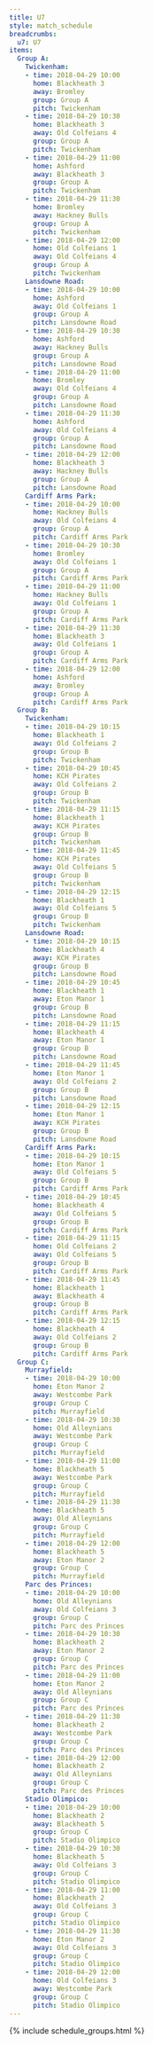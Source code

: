 ```yaml
---
title: U7
style: match_schedule
breadcrumbs:
  u7: U7
items:
  Group A:
    Twickenham:
    - time: 2018-04-29 10:00
      home: Blackheath 3
      away: Bromley
      group: Group A
      pitch: Twickenham
    - time: 2018-04-29 10:30
      home: Blackheath 3
      away: Old Colfeians 4
      group: Group A
      pitch: Twickenham
    - time: 2018-04-29 11:00
      home: Ashford
      away: Blackheath 3
      group: Group A
      pitch: Twickenham
    - time: 2018-04-29 11:30
      home: Bromley
      away: Hackney Bulls
      group: Group A
      pitch: Twickenham
    - time: 2018-04-29 12:00
      home: Old Colfeians 1
      away: Old Colfeians 4
      group: Group A
      pitch: Twickenham
    Lansdowne Road:
    - time: 2018-04-29 10:00
      home: Ashford
      away: Old Colfeians 1
      group: Group A
      pitch: Lansdowne Road
    - time: 2018-04-29 10:30
      home: Ashford
      away: Hackney Bulls
      group: Group A
      pitch: Lansdowne Road
    - time: 2018-04-29 11:00
      home: Bromley
      away: Old Colfeians 4
      group: Group A
      pitch: Lansdowne Road
    - time: 2018-04-29 11:30
      home: Ashford
      away: Old Colfeians 4
      group: Group A
      pitch: Lansdowne Road
    - time: 2018-04-29 12:00
      home: Blackheath 3
      away: Hackney Bulls
      group: Group A
      pitch: Lansdowne Road
    Cardiff Arms Park:
    - time: 2018-04-29 10:00
      home: Hackney Bulls
      away: Old Colfeians 4
      group: Group A
      pitch: Cardiff Arms Park
    - time: 2018-04-29 10:30
      home: Bromley
      away: Old Colfeians 1
      group: Group A
      pitch: Cardiff Arms Park
    - time: 2018-04-29 11:00
      home: Hackney Bulls
      away: Old Colfeians 1
      group: Group A
      pitch: Cardiff Arms Park
    - time: 2018-04-29 11:30
      home: Blackheath 3
      away: Old Colfeians 1
      group: Group A
      pitch: Cardiff Arms Park
    - time: 2018-04-29 12:00
      home: Ashford
      away: Bromley
      group: Group A
      pitch: Cardiff Arms Park
  Group B:
    Twickenham:
    - time: 2018-04-29 10:15
      home: Blackheath 1
      away: Old Colfeians 2
      group: Group B
      pitch: Twickenham
    - time: 2018-04-29 10:45
      home: KCH Pirates
      away: Old Colfeians 2
      group: Group B
      pitch: Twickenham
    - time: 2018-04-29 11:15
      home: Blackheath 1
      away: KCH Pirates
      group: Group B
      pitch: Twickenham
    - time: 2018-04-29 11:45
      home: KCH Pirates
      away: Old Colfeians 5
      group: Group B
      pitch: Twickenham
    - time: 2018-04-29 12:15
      home: Blackheath 1
      away: Old Colfeians 5
      group: Group B
      pitch: Twickenham
    Lansdowne Road:
    - time: 2018-04-29 10:15
      home: Blackheath 4
      away: KCH Pirates
      group: Group B
      pitch: Lansdowne Road
    - time: 2018-04-29 10:45
      home: Blackheath 1
      away: Eton Manor 1
      group: Group B
      pitch: Lansdowne Road
    - time: 2018-04-29 11:15
      home: Blackheath 4
      away: Eton Manor 1
      group: Group B
      pitch: Lansdowne Road
    - time: 2018-04-29 11:45
      home: Eton Manor 1
      away: Old Colfeians 2
      group: Group B
      pitch: Lansdowne Road
    - time: 2018-04-29 12:15
      home: Eton Manor 1
      away: KCH Pirates
      group: Group B
      pitch: Lansdowne Road
    Cardiff Arms Park:
    - time: 2018-04-29 10:15
      home: Eton Manor 1
      away: Old Colfeians 5
      group: Group B
      pitch: Cardiff Arms Park
    - time: 2018-04-29 10:45
      home: Blackheath 4
      away: Old Colfeians 5
      group: Group B
      pitch: Cardiff Arms Park
    - time: 2018-04-29 11:15
      home: Old Colfeians 2
      away: Old Colfeians 5
      group: Group B
      pitch: Cardiff Arms Park
    - time: 2018-04-29 11:45
      home: Blackheath 1
      away: Blackheath 4
      group: Group B
      pitch: Cardiff Arms Park
    - time: 2018-04-29 12:15
      home: Blackheath 4
      away: Old Colfeians 2
      group: Group B
      pitch: Cardiff Arms Park
  Group C:
    Murrayfield:
    - time: 2018-04-29 10:00
      home: Eton Manor 2
      away: Westcombe Park
      group: Group C
      pitch: Murrayfield
    - time: 2018-04-29 10:30
      home: Old Alleynians
      away: Westcombe Park
      group: Group C
      pitch: Murrayfield
    - time: 2018-04-29 11:00
      home: Blackheath 5
      away: Westcombe Park
      group: Group C
      pitch: Murrayfield
    - time: 2018-04-29 11:30
      home: Blackheath 5
      away: Old Alleynians
      group: Group C
      pitch: Murrayfield
    - time: 2018-04-29 12:00
      home: Blackheath 5
      away: Eton Manor 2
      group: Group C
      pitch: Murrayfield
    Parc des Princes:
    - time: 2018-04-29 10:00
      home: Old Alleynians
      away: Old Colfeians 3
      group: Group C
      pitch: Parc des Princes
    - time: 2018-04-29 10:30
      home: Blackheath 2
      away: Eton Manor 2
      group: Group C
      pitch: Parc des Princes
    - time: 2018-04-29 11:00
      home: Eton Manor 2
      away: Old Alleynians
      group: Group C
      pitch: Parc des Princes
    - time: 2018-04-29 11:30
      home: Blackheath 2
      away: Westcombe Park
      group: Group C
      pitch: Parc des Princes
    - time: 2018-04-29 12:00
      home: Blackheath 2
      away: Old Alleynians
      group: Group C
      pitch: Parc des Princes
    Stadio Olimpico:
    - time: 2018-04-29 10:00
      home: Blackheath 2
      away: Blackheath 5
      group: Group C
      pitch: Stadio Olimpico
    - time: 2018-04-29 10:30
      home: Blackheath 5
      away: Old Colfeians 3
      group: Group C
      pitch: Stadio Olimpico
    - time: 2018-04-29 11:00
      home: Blackheath 2
      away: Old Colfeians 3
      group: Group C
      pitch: Stadio Olimpico
    - time: 2018-04-29 11:30
      home: Eton Manor 2
      away: Old Colfeians 3
      group: Group C
      pitch: Stadio Olimpico
    - time: 2018-04-29 12:00
      home: Old Colfeians 3
      away: Westcombe Park
      group: Group C
      pitch: Stadio Olimpico
---
```


{% include schedule_groups.html %}
